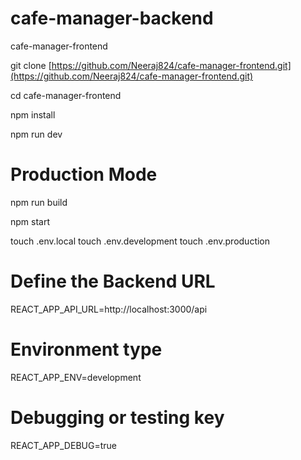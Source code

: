 # cafe-manager-backend
cafe-manager-frontend

git clone [https://github.com/Neeraj824/cafe-manager-frontend.git](https://github.com/Neeraj824/cafe-manager-frontend.git)

cd cafe-manager-frontend

npm install

npm run dev

# Production Mode

npm run build

npm start

touch .env.local
touch .env.development
touch .env.production

# Define the Backend URL
REACT_APP_API_URL=http://localhost:3000/api

# Environment type
REACT_APP_ENV=development

# Debugging or testing key
REACT_APP_DEBUG=true

